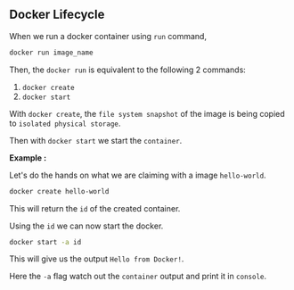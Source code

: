## Docker Lifecycle

When we run a docker container using `run` command,

```bash
docker run image_name
```

Then, the `docker run` is equivalent to the following 2 commands:

1. `docker create`
2. `docker start`

With `docker create`, the `file system snapshot` of the image is being copied to `isolated physical storage`.

Then with `docker start` we start the `container`.

**Example :**

Let's do the hands on what we are claiming with a image `hello-world`.

```bash
docker create hello-world
```

This will return the `id` of the created container.

Using the `id` we can now start the docker.

```bash
docker start -a id
```

This will give us the output `Hello from Docker!`.

Here the `-a` flag watch out the `container` output and print it in `console`.
